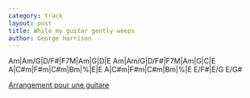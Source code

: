 ```yaml
---
category: track
layout: post
title: While my guitar gently weeps
author: George Harrison
---
```


<canvas class="chords"  markdown="0">Am|Am/G|D/F#|F7M|Am|G|D|E
Am|Am/G|D/F#|F7M|Am|G|C|E
A|C#m|F#m|C#m|Bm|%|E|E
A|C#m|F#m|C#m|Bm|%|E E/F#|E/G E/G#
</canvas>





[Arrangement pour une guitare](https://github.com/rsilve/Partitions/blob/master/pdf/while_my_guitar_gently_weeps.pdf?raw=true)

